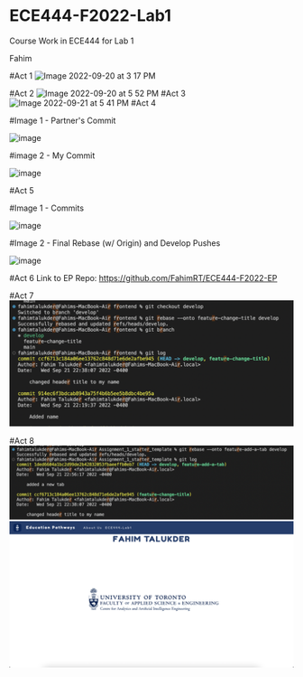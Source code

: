 # ECE444-F2022-Lab1
Course Work in ECE444 for Lab 1 


Fahim

#Act 1
![Image 2022-09-20 at 3 17 PM](https://user-images.githubusercontent.com/50860386/191617263-11e902f7-0246-4f10-9eef-dfe5c36a397a.jpg)

#Act 2
![Image 2022-09-20 at 5 52 PM](https://user-images.githubusercontent.com/50860386/191617078-d2df6cec-6b9e-4bd8-8014-ad1fe916aac5.jpg)
#Act 3
![Image 2022-09-21 at 5 41 PM](https://user-images.githubusercontent.com/50860386/191616801-f3e9a1d3-3c49-4d57-89d9-e3bfbf8cadab.jpg)
#Act 4 

#Image 1 - Partner's Commit 

<img width="628" alt="image" src="https://user-images.githubusercontent.com/50860386/191620626-1427e365-1fe3-495a-8009-a47de2e43e35.png">

#image 2 - My Commit 

![image](https://user-images.githubusercontent.com/50860386/191620731-78a46e50-cd92-4295-8b61-302a2fae7b83.png)

#Act 5

#Image 1 - Commits

<img width="628" alt="image" src="https://user-images.githubusercontent.com/50860386/191634249-70273b85-85a7-494b-82fe-d0f1fe695df4.png">

#Image 2 - Final Rebase (w/ Origin) and Develop Pushes

<img width="628" alt="image" src="https://user-images.githubusercontent.com/50860386/191634443-fc0999ab-eea8-4872-8358-c8fab548b803.png">

#Act 6 
Link to EP Repo: https://github.com/FahimRT/ECE444-F2022-EP 

#Act 7
![Screenshot of activity 7 merge](activity7.png)

#Act 8
![Screenshot of activity 8 rebase](activity8b.png)
![Screenshot of new tab page](activity8a.png)